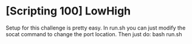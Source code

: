 # [Scripting 100] LowHigh

Setup for this challenge is pretty easy. In run.sh you can just modify the socat command to change the port location. Then just do: bash run.sh
